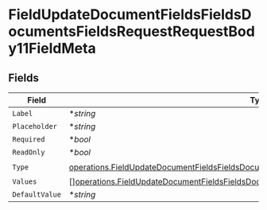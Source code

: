 # FieldUpdateDocumentFieldsFieldsDocumentsFieldsRequestRequestBody11FieldMeta


## Fields

| Field                                                                                                                                                                                                    | Type                                                                                                                                                                                                     | Required                                                                                                                                                                                                 | Description                                                                                                                                                                                              |
| -------------------------------------------------------------------------------------------------------------------------------------------------------------------------------------------------------- | -------------------------------------------------------------------------------------------------------------------------------------------------------------------------------------------------------- | -------------------------------------------------------------------------------------------------------------------------------------------------------------------------------------------------------- | -------------------------------------------------------------------------------------------------------------------------------------------------------------------------------------------------------- |
| `Label`                                                                                                                                                                                                  | **string*                                                                                                                                                                                                | :heavy_minus_sign:                                                                                                                                                                                       | N/A                                                                                                                                                                                                      |
| `Placeholder`                                                                                                                                                                                            | **string*                                                                                                                                                                                                | :heavy_minus_sign:                                                                                                                                                                                       | N/A                                                                                                                                                                                                      |
| `Required`                                                                                                                                                                                               | **bool*                                                                                                                                                                                                  | :heavy_minus_sign:                                                                                                                                                                                       | N/A                                                                                                                                                                                                      |
| `ReadOnly`                                                                                                                                                                                               | **bool*                                                                                                                                                                                                  | :heavy_minus_sign:                                                                                                                                                                                       | N/A                                                                                                                                                                                                      |
| `Type`                                                                                                                                                                                                   | [operations.FieldUpdateDocumentFieldsFieldsDocumentsFieldsRequestRequestBody11FieldMetaType](../../models/operations/fieldupdatedocumentfieldsfieldsdocumentsfieldsrequestrequestbody11fieldmetatype.md) | :heavy_check_mark:                                                                                                                                                                                       | N/A                                                                                                                                                                                                      |
| `Values`                                                                                                                                                                                                 | [][operations.FieldUpdateDocumentFieldsFieldsDocumentsFieldsRequestValues](../../models/operations/fieldupdatedocumentfieldsfieldsdocumentsfieldsrequestvalues.md)                                       | :heavy_minus_sign:                                                                                                                                                                                       | N/A                                                                                                                                                                                                      |
| `DefaultValue`                                                                                                                                                                                           | **string*                                                                                                                                                                                                | :heavy_minus_sign:                                                                                                                                                                                       | N/A                                                                                                                                                                                                      |